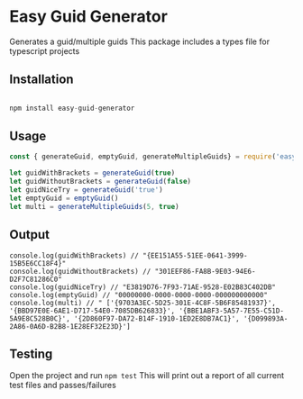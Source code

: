 # Easy Guid Generator

Generates a guid/multiple guids
This package includes a types file for typescript projects


## Installation

```javascript

npm install easy-guid-generator

```

##  Usage

```javascript
const { generateGuid, emptyGuid, generateMultipleGuids} = require('easy-guid-generator')

let guidWithBrackets = generateGuid(true)
let guidWithoutBrackets = generateGuid(false)
let guidNiceTry = generateGuid('true')
let emptyGuid = emptyGuid()
let multi = generateMultipleGuids(5, true)
```


## Output
```
console.log(guidWithBrackets) // "{EE151A55-51EE-0641-3999-15B5E6CC18F4}"
console.log(guidWithoutBrackets) // "301EEF86-FA8B-9E03-94E6-D2F7C81286C0"
console.log(guidNiceTry) // "E3819D76-7F93-71AE-9528-E02B83C402DB"
console.log(emptyGuid) // "00000000-0000-0000-0000-000000000000"
console.log(multi) // " ['{9703A3EC-5D25-301E-4C8F-5B6F85481937}', '{BBD97E0E-6AE1-D717-54E0-7085DB626833}', '{BBE1ABF3-5A57-7E55-C51D-5A9E8C528B0C}', '{2D860F97-DA72-B14F-1910-1ED2E8DB7AC1}', '{D099893A-2A86-0A6D-B2B8-1E28EF32E23D}']
```

## Testing

Open the project and run ```npm test```
This will print out a report of all current test files and passes/failures
